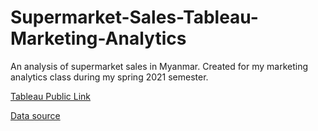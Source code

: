 # Supermarket-Sales-Tableau-Marketing-Analytics

An analysis of supermarket sales in Myanmar. Created for my marketing analytics class during my spring 2021 semester. 

[Tableau Public Link](https://public.tableau.com/views/SupermarketSales-NicoleArugay/CorrelationMatrix?:language=en&:display_count=y&publish=yes&:origin=viz_share_link) 

[Data source](https://www.kaggle.com/aungpyaeap/supermarket-sales)
